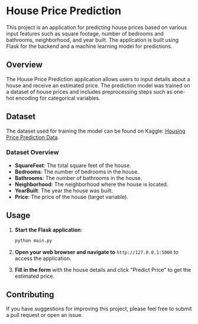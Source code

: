 # House Price Prediction

This project is an application for predicting house prices based on various input features such as square footage, number of bedrooms and bathrooms, neighborhood, and year built. The application is built using Flask for the backend and a machine learning model for predictions.

## Overview

The House Price Prediction application allows users to input details about a house and receive an estimated price. The prediction model was trained on a dataset of house prices and includes preprocessing steps such as one-hot encoding for categorical variables.

## Dataset

The dataset used for training the model can be found on Kaggle: [Housing Price Prediction Data](https://www.kaggle.com/datasets/muhammadbinimran/housing-price-prediction-data).

### Dataset Overview

- **SquareFeet**: The total square feet of the house.
- **Bedrooms**: The number of bedrooms in the house.
- **Bathrooms**: The number of bathrooms in the house.
- **Neighborhood**: The neighborhood where the house is located.
- **YearBuilt**: The year the house was built.
- **Price**: The price of the house (target variable).

## Usage

1. **Start the Flask application**:
    ```bash
    python main.py
    ```

2. **Open your web browser and navigate to** `http://127.0.0.1:5000` to access the application.
3. **Fill in the form** with the house details and click "Predict Price" to get the estimated price.

## Contributing

If you have suggestions for improving this project, please feel free to submit a pull request or open an issue.
